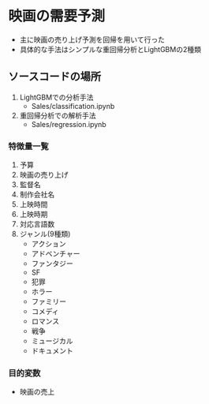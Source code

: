 # 映画の需要予測

- 主に映画の売り上げ予測を回帰を用いて行った
- 具体的な手法はシンプルな重回帰分析とLightGBMの2種類
## ソースコードの場所
1. LightGBMでの分析手法
   - Sales/classification.ipynb
2. 重回帰分析での解析手法
   - Sales/regression.ipynb

### 特徴量一覧
1. 予算
2. 映画の売り上げ
3. 監督名
4. 制作会社名
5. 上映時間
6. 上映時期
7. 対応言語数
8. ジャンル(9種類)
   - アクション
   - アドベンチャー
   - ファンタジー
   - SF
   - 犯罪
   - ホラー
   - ファミリー
   - コメディ
   - ロマンス
   - 戦争
   - ミュージカル
   - ドキュメント

### 目的変数
- 映画の売上

